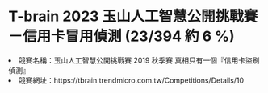 # T-brain 2023 玉山人工智慧公開挑戰賽－信用卡冒用偵測 (23/394 約 6 %)

<li> 競賽名稱：玉山人工智慧公開挑戰賽 2019 秋季賽 真相只有一個『信用卡盜刷偵測』 </li>
<li> 競賽網址：https://tbrain.trendmicro.com.tw/Competitions/Details/10 </li>
